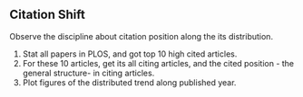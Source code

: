 ## Citation Shift 
Observe the discipline about citation position along the its distribution.

1. Stat all papers in PLOS, and got top 10 high cited articles.
2. For these 10 articles, get its all citing articles, and the cited position - the general structure- in citing articles.
3. Plot figures of the distributed trend along published year.